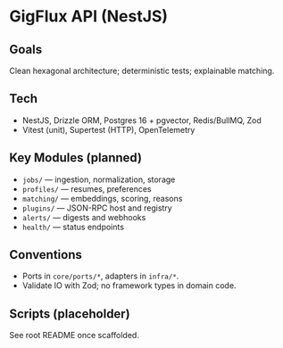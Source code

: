 # GigFlux API (NestJS)

## Goals
Clean hexagonal architecture; deterministic tests; explainable matching.

## Tech
- NestJS, Drizzle ORM, Postgres 16 + pgvector, Redis/BullMQ, Zod
- Vitest (unit), Supertest (HTTP), OpenTelemetry

## Key Modules (planned)
- `jobs/` — ingestion, normalization, storage
- `profiles/` — resumes, preferences
- `matching/` — embeddings, scoring, reasons
- `plugins/` — JSON-RPC host and registry
- `alerts/` — digests and webhooks
- `health/` — status endpoints

## Conventions
- Ports in `core/ports/*`, adapters in `infra/*`.
- Validate IO with Zod; no framework types in domain code.

## Scripts (placeholder)
See root README once scaffolded.
